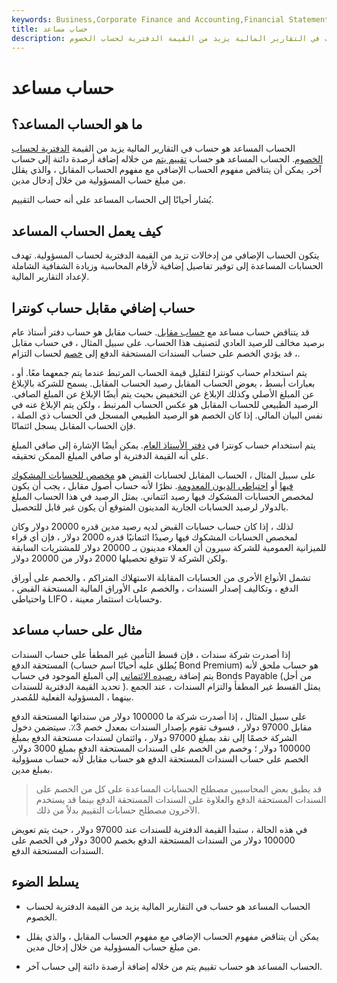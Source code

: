```yaml
---
keywords: Business,Corporate Finance and Accounting,Financial Statements
title: حساب مساعد
description: الحساب المساعد هو حساب في التقارير المالية يزيد من القيمة الدفترية لحساب الخصوم.
---
```


# حساب مساعد
## ما هو الحساب المساعد؟

الحساب المساعد هو حساب في التقارير المالية يزيد من القيمة [الدفترية لحساب](/bookvalue) [الخصوم](/liability). الحساب المساعد هو حساب [تقييم يتم](/valuation) من خلاله إضافة أرصدة دائنة إلى حساب آخر. يمكن أن يتناقض مفهوم الحساب الإضافي مع مفهوم الحساب المقابل ، والذي يقلل من مبلغ حساب المسؤولية من خلال إدخال مدين.

يُشار أحيانًا إلى الحساب المساعد على أنه حساب التقييم.

## كيف يعمل الحساب المساعد

يتكون الحساب الإضافي من إدخالات تزيد من القيمة الدفترية لحساب المسؤولية. تهدف الحسابات المساعدة إلى توفير تفاصيل إضافية لأرقام المحاسبة وزيادة الشفافية الشاملة لإعداد التقارير المالية.

## حساب إضافي مقابل حساب كونترا

قد يتناقض حساب مساعد مع [حساب مقابل](/contraaccount). حساب مقابل هو حساب دفتر أستاذ عام برصيد مخالف للرصيد العادي لتصنيف هذا الحساب. على سبيل المثال ، في حساب مقابل ، قد يؤدي الخصم على حساب السندات المستحقة الدفع إلى [خصم](/debit) لحساب التزام.

يتم استخدام حساب كونترا لتقليل قيمة الحساب المرتبط عندما يتم جمعهما معًا. أو ، بعبارات أبسط ، يعوض الحساب المقابل رصيد الحساب المقابل. يسمح للشركة بالإبلاغ عن المبلغ الأصلي وكذلك الإبلاغ عن التخفيض بحيث يتم أيضًا الإبلاغ عن المبلغ الصافي. الرصيد الطبيعي للحساب المقابل هو عكس الحساب المرتبط ، ولكن يتم الإبلاغ عنه في نفس البيان المالي. إذا كان الخصم هو الرصيد الطبيعي المسجل في الحساب ذي الصلة ، فإن الحساب المقابل يسجل ائتمانًا.

يتم استخدام حساب كونترا في [دفتر الأستاذ العام](/generalledger). يمكن أيضًا الإشارة إلى صافي المبلغ على أنه القيمة الدفترية أو صافي المبلغ الممكن تحقيقه.

على سبيل المثال ، الحساب المقابل لحسابات القبض هو [مخصص للحسابات المشكوك فيها](/allowancefordoubtfulaccounts) أو [احتياطي الديون المعدومة](/baddebtreserve). نظرًا لأنه حساب أصول مقابل ، يجب أن يكون لمخصص الحسابات المشكوك فيها رصيد ائتماني. يمثل الرصيد في هذا الحساب المبلغ بالدولار لرصيد الحسابات الجارية المدينون المتوقع أن يكون غير قابل للتحصيل.

لذلك ، إذا كان حساب حسابات القبض لديه رصيد مدين قدره 20000 دولار وكان لمخصص الحسابات المشكوك فيها رصيدًا ائتمانيًا قدره 2000 دولار ، فإن أي قراء للميزانية العمومية للشركة سيرون أن العملاء مدينون بـ 20000 دولار للمشتريات السابقة ولكن الشركة لا تتوقع تحصيلها 2000 دولار من 20000 دولار.

تشمل الأنواع الأخرى من الحسابات المقابلة الاستهلاك المتراكم ، والخصم على أوراق الدفع ، وتكاليف إصدار السندات ، والخصم على الأوراق المالية المستحقة القبض ، واحتياطي LIFO ، وحسابات استثمار معينة.

## مثال على حساب مساعد

إذا أصدرت شركة سندات ، فإن قسط التأمين غير المطفأ على حساب السندات المستحقة الدفع (يُطلق عليه أحيانًا اسم حساب Bond Premium) هو حساب ملحق لأنه يتم إضافة [رصيده الائتماني](/creditbalance) إلى المبلغ الموجود في حساب Bonds Payable (من أجل تحديد القيمة الدفترية للسندات ). يمثل القسط غير المطفأ والتزام السندات ، عند الجمع بينهما ، المسؤولية الفعلية للمُصدر.

على سبيل المثال ، إذا أصدرت شركة ما 100000 دولار من سنداتها المستحقة الدفع مقابل 97000 دولار ، فسوف تقوم بإصدار السندات بمعدل خصم 3٪. سيتضمن دخول الشركة خصمًا إلى نقد بمبلغ 97000 دولار ، وائتمان لسندات مستحقة الدفع بمبلغ 100000 دولار ؛ وخصم من الخصم على السندات المستحقة الدفع بمبلغ 3000 دولار. الخصم على حساب السندات المستحقة الدفع هو حساب مقابل لأنه حساب مسؤولية بمبلغ مدين.

> قد يطبق بعض المحاسبين مصطلح الحسابات المساعدة على كل من الخصم على السندات المستحقة الدفع والعلاوة على السندات المستحقة الدفع بينما قد يستخدم الآخرون مصطلح حسابات التقييم بدلاً من ذلك.

>

في هذه الحالة ، ستبدأ القيمة الدفترية للسندات عند 97000 دولار ، حيث يتم تعويض 100000 دولار من السندات المستحقة الدفع بخصم 3000 دولار في الخصم على السندات المستحقة الدفع.

## يسلط الضوء

- الحساب المساعد هو حساب في التقارير المالية يزيد من القيمة الدفترية لحساب الخصوم.

- يمكن أن يتناقض مفهوم الحساب الإضافي مع مفهوم الحساب المقابل ، والذي يقلل من مبلغ حساب المسؤولية من خلال إدخال مدين.

- الحساب المساعد هو حساب تقييم يتم من خلاله إضافة أرصدة دائنة إلى حساب آخر.

